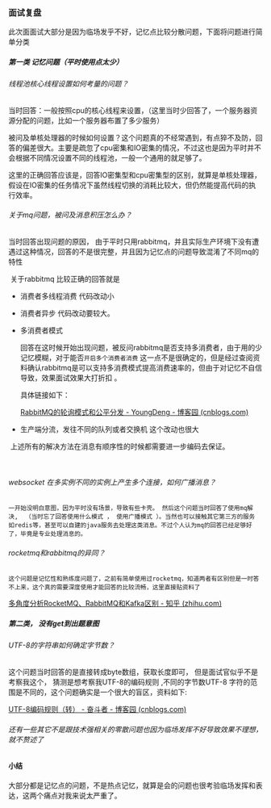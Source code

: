 ### 面试复盘

 此次面面试大部分是因为临场发乎不好，记忆点比较分散问题，下面将问题进行简单分类

##### 第一类 记忆问题（平时使用点太少）

###### 线程池核心线程设置如何考量的问题？

​		当时回答：一般按照cpu的核心线程来设置，（这里当时少回答了，一个服务器资源分配的问题，比如一个服务器布置了多少服务）

被问及单核处理器的时候如何设置？这个问题真的不经常遇到，有点猝不及防，回答的偏差很大。主要是疏忽了cpu密集和IO密集的情况，不过这也是因为平时并不会根据不同情况设置不同的线程池，一般一个通用的就足够了。

​		这里的正确回答应该是，回答IO密集型和cpu密集型的区别，就算是单核处理器，假设在IO密集的任务情况下虽然线程切换的消耗比较大，但仍然能提高代码的执行效率。



###### 关于mq问题，被问及消息积压怎么办？

   当时回答出现问题的原因， 由于平时只用rabbitmq，并且实际生产环境下没有遭遇过这种情况，回答的不是很完整，并且因为记忆点的问题导致混淆了不同mq的特性

​	关于rabbitmq 比较正确的回答就是

+ 消费者多线程消费     代码改动小
+ 消费者异步    代码改动要较大。

+ 多消费者模式

   回答在这时候开始出现问题，被反问rabbitmq是否支持多消费者，由于用的少记忆模糊，对于能否`开启多个消费者消费` 这一点不是很确定的，但是经过查阅资料确认rabbitmq是可以支持多消费模式提高消费速率的，但由于对记忆不自信导致，效果面试效果大打折扣 。

  具体链接如下：

  [RabbitMQ的轮询模式和公平分发 - YoungDeng - 博客园 (cnblogs.com)](https://www.cnblogs.com/youngdeng/p/12867844.html)

+ 生产端分流，发往不同的队列或者交换机  这个改动也很大

​	上述所有的解决方法在消息有顺序性的时候都需要进一步编码去保证。

​	

###### websocket 在多实例不同的实例上产生多个连接，如何广播消息？

 	一开始没明白意图，因为平时没有场景，导致有些卡壳。 然后这个问题当时回答了使用mq解决,  （当时忘了回答使用什么模式 ， 使用广播模式 ）。当然也可以接触其它第三方的服务  如redis等，甚至可以自建的java服务去处理这类消息。不过个人认为mq的回答已经足够好了，毕竟是专业处理消息的。

###### rocketmq和rabbitmq的异同？

 	这个问题是记忆性和熟练度问题了，之前有简单使用过rocketmq，知道两者有区别但是一时答不上来，这个真的需要深度使用才能回答的比较流畅，这里直接贴资料了

[多角度分析RocketMQ、RabbitMQ和Kafka区别 - 知乎 (zhihu.com)](https://zhuanlan.zhihu.com/p/522454821)

##### 第二类， 没有get到出题意图

###### UTF-8的字符串如何确定字节数？

   这个问题当时回答的是直接转成byte数组，获取长度即可， 但是面试官似乎不是考察我这个， 猜测是想考察我UTF-8的编码规则 ,不同的字节数UTF-8 字符的范围是不同的，这个问题确实是一个很大的盲区，资料如下:

[UTF-8编码规则（转） - 奋斗者 - 博客园 (cnblogs.com)](https://www.cnblogs.com/chenwenbiao/archive/2011/08/11/2134503.html)

###### 还有一些其它不是跟技术强相关的零散问题也因为临场发挥不好导致效果不理想，就不赘述了

#### 小结

 大部分都是记忆点的问题，不是热点记忆，就算是会的问题也很考验临场发挥和表达，这两个痛点对我来说太严重了。

